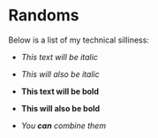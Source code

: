 # Randoms

Below is a list of my technical silliness:

- *This text will be italic*
- _This will also be italic_

- **This text will be bold**
- __This will also be bold__

- _You **can** combine them_
